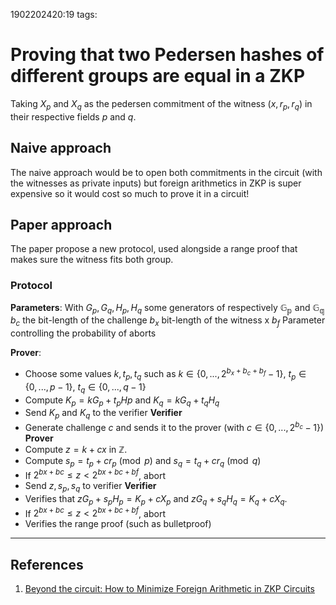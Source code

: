 1902202420:19
tags: 
# Proving that two Pedersen hashes of different groups are equal in a ZKP

Taking $X_p$ and $X_q$ as the pedersen commitment of the witness $(x, r_p, r_q)$ in their respective fields $p$ and $q$. 
## Naive approach
The naive approach would be to open both commitments in the circuit (with the witnesses as private inputs) but foreign arithmetics in ZKP is super expensive so it would cost so much to prove it in a circuit! 

## Paper approach
The paper propose a new protocol, used alongside a range proof that makes sure the witness fits both group.

### Protocol
**Parameters**:
With $G_p, G_q, H_p, H_q$ some generators of respectively $\mathbb{G_p}$ and $\mathbb{G_q}$ 
$b_c$ the bit-length of the challenge
$b_x$ bit-length of the witness x
$b_f$ Parameter controlling the probability of aborts

**Prover**:
- Choose some values $k,t_p,t_q$ such as $k \in \{0, ..., 2^{b_x + b_c+b_f}-1\}$, $t_p \in \{0,...,p-1\}$, $t_q \in \{0,...,q-1\}$
- Compute $K_p=kG_p+t_pHp$ and $K_q=kG_q+t_qH_q$
- Send $K_p$ and $K_q$ to the verifier
**Verifier**
- Generate challenge $c$ and sends it to the prover (with $c \in \{0, ..., 2^{b_c}-1\}$)
**Prover**
- Compute $z=k + cx$ in $\mathbb{Z}$.
- Compute $s_p= t_p + cr_p\pmod p$ and $s_q= t_q + cr_q\pmod q$
- If $2^{bx+bc} ≤ z < 2^{bx+bc+bf}$, abort
- Send $z, s_p, s_q$ to verifier
**Verifier**
- Verifies that $zG_p + s_pH_p=K_p+ cX_p$  and $zG_q + s_qH_q=K_q+ cX_q$. 
- If $2^{bx+bc} ≤ z < 2^{bx+bc+bf}$, abort
- Verifies the range proof (such as bulletproof)



---
## References
1. [Beyond the circuit: How to Minimize Foreign Arithmetic in ZKP Circuits](https://eprint.iacr.org/2024/265.pdf) 